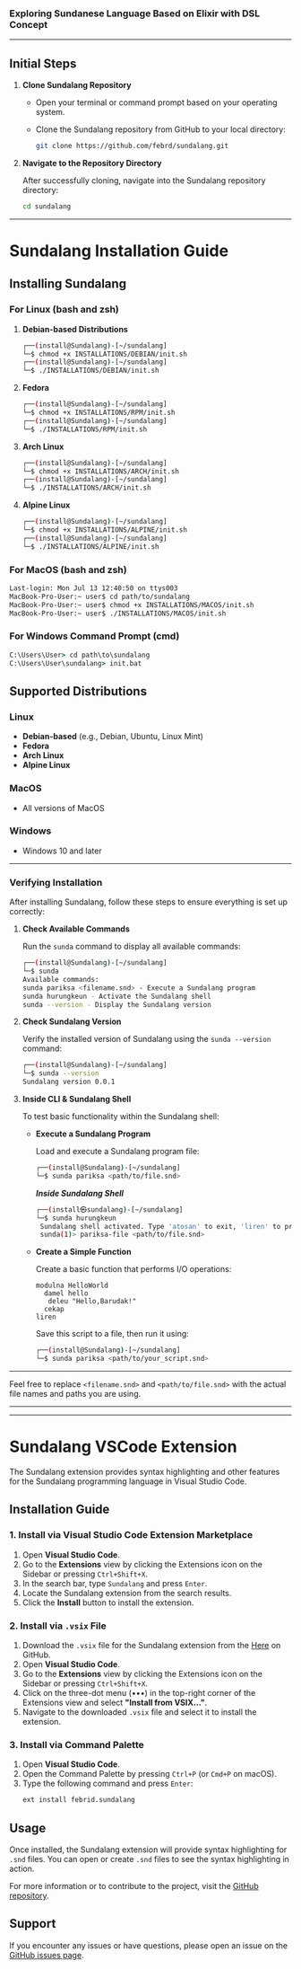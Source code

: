 ### Exploring Sundanese Language Based on Elixir with DSL Concept
<hr>


## Initial Steps

1. **Clone Sundalang Repository**
   - Open your terminal or command prompt based on your operating system.
   - Clone the Sundalang repository from GitHub to your local directory:

     ```bash
     git clone https://github.com/febrd/sundalang.git
     ```


2. **Navigate to the Repository Directory**

   After successfully cloning, navigate into the Sundalang repository directory:

   ```bash
   cd sundalang
   ```

---

# Sundalang Installation Guide

## Installing Sundalang

### For Linux (bash and zsh)

1. **Debian-based Distributions**

   ```bash
   ┌──(install@Sundalang)-[~/sundalang]
   └─$ chmod +x INSTALLATIONS/DEBIAN/init.sh
   ┌──(install@Sundalang)-[~/sundalang]
   └─$ ./INSTALLATIONS/DEBIAN/init.sh
   ```

2. **Fedora**

   ```bash
   ┌──(install@Sundalang)-[~/sundalang]
   └─$ chmod +x INSTALLATIONS/RPM/init.sh
   ┌──(install@Sundalang)-[~/sundalang]
   └─$ ./INSTALLATIONS/RPM/init.sh
   ```

3. **Arch Linux**

   ```bash
   ┌──(install@Sundalang)-[~/sundalang]
   └─$ chmod +x INSTALLATIONS/ARCH/init.sh
   ┌──(install@Sundalang)-[~/sundalang]
   └─$ ./INSTALLATIONS/ARCH/init.sh
   ```

4. **Alpine Linux**

   ```bash
   ┌──(install@Sundalang)-[~/sundalang]
   └─$ chmod +x INSTALLATIONS/ALPINE/init.sh
   ┌──(install@Sundalang)-[~/sundalang]
   └─$ ./INSTALLATIONS/ALPINE/init.sh
   ```

### For MacOS (bash and zsh)

```bash
Last-login: Mon Jul 13 12:40:50 on ttys003
MacBook-Pro-User:~ user$ cd path/to/sundalang
MacBook-Pro-User:~ user$ chmod +x INSTALLATIONS/MACOS/init.sh
MacBook-Pro-User:~ user$ ./INSTALLATIONS/MACOS/init.sh
```

### For Windows Command Prompt (cmd)

```cmd
C:\Users\User> cd path\to\sundalang
C:\Users\User\sundalang> init.bat
```

## Supported Distributions

### Linux

- **Debian-based** (e.g., Debian, Ubuntu, Linux Mint)
- **Fedora**
- **Arch Linux**
- **Alpine Linux**

### MacOS

- All versions of MacOS

### Windows

- Windows 10 and later

---


### Verifying Installation

After installing Sundalang, follow these steps to ensure everything is set up correctly:

1. **Check Available Commands**

   Run the `sunda` command to display all available commands:

   ```bash
   ┌──(install@Sundalang)-[~/sundalang]
   └─$ sunda
   Available commands:
   sunda pariksa <filename.snd> - Execute a Sundalang program 
   sunda hurungkeun - Activate the Sundalang shell
   sunda --version - Display the Sundalang version
   ```

2. **Check Sundalang Version**

   Verify the installed version of Sundalang using the `sunda --version` command:

   ```bash
   ┌──(install@Sundalang)-[~/sundalang]
   └─$ sunda --version
   Sundalang version 0.0.1
   ```

3. **Inside CLI & Sundalang Shell**

   To test basic functionality within the Sundalang shell:

   - **Execute a Sundalang Program**

     Load and execute a Sundalang program file:
   
     ```bash
     ┌──(install@Sundalang)-[~/sundalang]
     └─$ sunda pariksa <path/to/file.snd>
     ```
      ***Inside Sundalang Shell***
     ```bash                      
     ┌──(install㉿sundalang)-[~/sundalang]
     └─$ sunda hurungkeun
      Sundalang shell activated. Type 'atosan' to exit, 'liren' to process buffer content, 'pariksa-file <filename>' to check and execute a file.
      sunda(1)> pariksa-file <path/to/file.snd>
     ```
   - **Create a Simple Function**

     Create a basic function that performs I/O operations:

     ```sundalang
     modulna HelloWorld
       damel hello
        deleu "Hello,Barudak!"
       cekap
     liren

     ```

     Save this script to a file, then run it using:

     ```bash
     ┌──(install@Sundalang)-[~/sundalang]
     └─$ sunda pariksa <path/to/your_script.snd>
     ```

---

Feel free to replace `<filename.snd>` and `<path/to/file.snd>` with the actual file names and paths you are using.

---
---

# Sundalang VSCode Extension

The Sundalang extension provides syntax highlighting and other features for the Sundalang programming language in Visual Studio Code.

## Installation Guide

### 1. Install via Visual Studio Code Extension Marketplace

1. Open **Visual Studio Code**.
2. Go to the **Extensions** view by clicking the Extensions icon on the Sidebar or pressing `Ctrl+Shift+X`.
3. In the search bar, type `Sundalang` and press `Enter`.
4. Locate the Sundalang extension from the search results.
5. Click the **Install** button to install the extension.

### 2. Install via `.vsix` File

1. Download the `.vsix` file for the Sundalang extension from the [Here](https://github.com/febrd/sundalang/EXTENSION/VSCODE/sundalang-0.0.1.vsix) on GitHub.
2. Open **Visual Studio Code**.
3. Go to the **Extensions** view by clicking the Extensions icon on the Sidebar or pressing `Ctrl+Shift+X`.
4. Click on the three-dot menu (•••) in the top-right corner of the Extensions view and select **"Install from VSIX..."**.
5. Navigate to the downloaded `.vsix` file and select it to install the extension.

### 3. Install via Command Palette

1. Open **Visual Studio Code**.
2. Open the Command Palette by pressing `Ctrl+P` (or `Cmd+P` on macOS).
3. Type the following command and press `Enter`:
   ```sh
   ext install febrid.sundalang
   ```
## Usage

Once installed, the Sundalang extension will provide syntax highlighting for `.snd` files. You can open or create `.snd` files to see the syntax highlighting in action.

For more information or to contribute to the project, visit the [GitHub repository](https://github.com/febrd/sundalang/README.md).

## Support

If you encounter any issues or have questions, please open an issue on the [GitHub issues page](https://github.com/febrd/sundalang/issues).

```